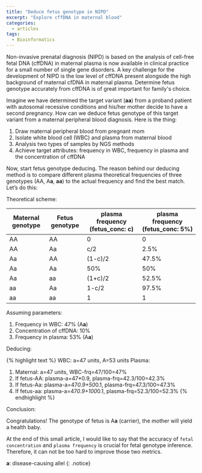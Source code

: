 ```yaml
---
title: "Deduce fetus genotype in NIPD"
excerpt: "Explore cffDNA in maternal blood"
categories:
  - articles
tags:
  - Bioinformatics
---
```


Non-invasive prenatal diagnosis (NIPD) is based on the analysis of cell-free fetal DNA (cffDNA) in maternal plasma is now available in clinical practice for a small number of single gene disorders. A key challenge for the development of NIPD is the low level of cffDNA present alongside the high background of maternal cfDNA in maternal plasma. Determine fetus genotype accurately from cffDNA is of great important for family's choice.

Imagine we have determined the target variant (**aa**) from a proband patient with autosomal recessive conditions and his/her mother decide to have a second pregnancy. How can we deduce fetus genotype of this target variant from a maternal peripheral blood diagnosis. Here is the thing:
1. Draw maternal peripheral blood from pregnant mom
2. Isolate white blood cell (WBC) and plasma from maternal blood
3. Analysis two types of samples by NGS methods
4. Achieve target attributes: frequency in WBC, frequency in plasma and the concentration of cffDNA

Now, start fetus genotype deducing. The reason behind our deducing method is to compare different plasma theoretical frequencies of three genotypes (AA, A**a**, **aa**) to the actual frequency and find the best match. Let’s do this:

Theoretical scheme:

| Maternal genotype | Fetus genotype | plasma frequency (fetus_conc: c) | plasma frequency (fetus_conc: 5%) |
|-------|--------|---------|---------|
| AA | AA | 0 | 0 |
| AA | Aa | c/2 | 2.5% ||
| Aa | AA | (1-c)/2 | 47.5% |
| Aa | Aa | 50% | 50% |
| Aa | aa | (1+c)/2 | 52.5% |
| aa | Aa | 1-c/2 | 97.5% |
| aa | aa | 1 | 1 |


Assuming parameters:

1. Frequency in WBC: 47% (A**a**)
2. Concentration of cffDNA: 10%
3. Frequency in plasma: 53% (A**a**)


Deducing:

{% highlight text %}
WBC: a=47 units, A=53 units
Plasma: 
1. Maternal: a=47 units, WBC-frq=47/100=47%
2. If fetus-AA: plasma-a=47*0.9, plasma-frq=42.3/100=42.3%
3. If fetus-Aa: plasma-a=47*0.9+50*0.1, plasma-frq=47.3/100=47.3%
4. If fetus-aa: plasma-a=47*0.9+100*0.1, plasma-frq=52.3/100=52.3%
{% endhighlight %}

Conclusion:

Congratulations! The genotype of fetus is A**a** (carrier), the mother will yield a health baby.

At the end of this small article, I would like to say that the accuracy of `fetal concentration` and `plasma frequency` is crucial for fetal genotype inference. Therefore, it can not be too hard to improve those two metrics.


**a**: disease-causing allel
{: .notice}